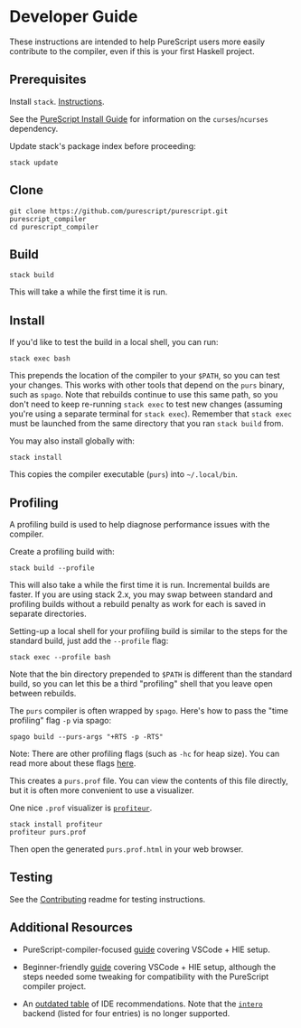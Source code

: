 # Developer Guide

These instructions are intended to help PureScript users more easily contribute to the compiler, even if this is your first Haskell project.

## Prerequisites

Install `stack`. [Instructions](https://docs.haskellstack.org/en/stable/README/).

See the [PureScript Install Guide](INSTALL.md) for information on the `curses`/`ncurses` dependency.

Update stack's package index before proceeding:
```
stack update
```

## Clone

```
git clone https://github.com/purescript/purescript.git purescript_compiler
cd purescript_compiler
```

## Build

```
stack build
```

This will take a while the first time it is run.

## Install

If you'd like to test the build in a local shell, you can run:
```
stack exec bash
```

This prepends the location of the compiler to your `$PATH`, so you can test your changes. This works with other tools that depend on the `purs` binary, such as `spago`. Note that rebuilds continue to use this same path, so you don't need to keep re-running `stack exec` to test new changes (assuming you're using a separate terminal for `stack exec`). Remember that `stack exec` must be launched from the same directory that you ran `stack build` from.

You may also install globally with:
```
stack install
```

This copies the compiler executable (`purs`) into `~/.local/bin`.

## Profiling

A profiling build is used to help diagnose performance issues with the compiler.

Create a profiling build with:
```
stack build --profile
```
This will also take a while the first time it is run. Incremental builds are faster. If you are using stack 2.x, you may swap between standard and profiling builds without a rebuild penalty as work for each is saved in separate directories.

Setting-up a local shell for your profiling build is similar to the steps for the standard build, just add the `--profile` flag:
```
stack exec --profile bash
```
Note that the bin directory prepended to `$PATH` is different than the standard build, so you can let this be a third "profiling" shell that you leave open between rebuilds.

The `purs` compiler is often wrapped by `spago`. Here's how to pass the "time profiling" flag `-p` via spago:
```
spago build --purs-args "+RTS -p -RTS"
```

Note: There are other profiling flags (such as `-hc` for heap size). You can read more about these flags [here](http://book.realworldhaskell.org/read/profiling-and-optimization.html).

This creates a `purs.prof` file. You can view the contents of this file directly, but it is often more convenient to use a visualizer.

One nice `.prof` visualizer is [`profiteur`](https://github.com/jaspervdj/profiteur).
```
stack install profiteur
profiteur purs.prof
```
Then open the generated `purs.prof.html` in your web browser.

## Testing

See the [Contributing](CONTRIBUTING.md) readme for testing instructions.

## Additional Resources

* PureScript-compiler-focused [guide](todo) covering VSCode + HIE setup.

* Beginner-friendly [guide](https://www.vacationlabs.com/haskell/environment-setup.html) covering VSCode + HIE setup, although the steps needed some tweaking for compatibility with the PureScript compiler project.

* An [outdated table](https://github.com/rainbyte/haskell-ide-chart#the-chart-with-a-link-to-each-plug-in) of IDE recommendations. Note that the [`intero`](https://github.com/chrisdone/intero/blob/master/README.md) backend (listed for four entries) is no longer supported.
